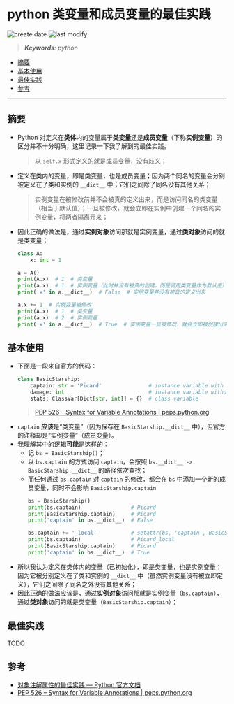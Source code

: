 python 类变量和成员变量的最佳实践
===
<!--START_SECTION:badge-->

![create date](https://img.shields.io/static/v1?label=create%20date&message=2022-07-xx&label_color=gray&color=lightsteelblue&style=flat-square)
![last modify](https://img.shields.io/static/v1?label=last%20modify&message=2025-08-03%2022%3A42%3A16&label_color=gray&color=thistle&style=flat-square)

<!--END_SECTION:badge-->
<!--info
top: false
draft: false
hidden: false
tag: [python]
-->

> ***Keywords**: python*

<!--START_SECTION:paper_title-->
<!--END_SECTION:paper_title-->

<!--START_SECTION:toc-->
- [摘要](#摘要)
- [基本使用](#基本使用)
- [最佳实践](#最佳实践)
- [参考](#参考)
<!--END_SECTION:toc-->

---

## 摘要
- Python 对定义在**类体**内的变量属于**类变量**还是**成员变量**（下称**实例变量**）的区分并不十分明确，这里记录一下我了解到的最佳实践。
    > 以 `self.x` 形式定义的就是成员变量，没有歧义；
- 定义在类内的变量，即是类变量，也是成员变量；因为两个同名的变量会分别被定义在了类和实例的 `__dict__` 中；它们之间除了同名没有其他关系；
    > 实例变量在被修改前并不会被真的定义出来，而是访问同名的类变量（相当于默认值）；一旦被修改，就会立即在实例中创建一个同名的实例变量，将两者隔离开来；
- 因此正确的做法是，通过**实例对象**访问那就是实例变量，通过**类对象**访问的就是类变量；
    ```python
    class A:
        x: int = 1

    a = A()
    print(A.x)  # 1  # 类变量
    print(a.x)  # 1  # 实例变量（此时并没有被真的创建，而是调用类变量作为默认值）
    print('x' in a.__dict__)  # False  # 实例变量并没有被真的定义出来

    a.x += 1  # 实例变量被修改
    print(A.x)  # 1  # 类变量
    print(a.x)  # 2  # 实例变量
    print('x' in a.__dict__)  # True  # 实例变量一旦被修改，就会立即被创建出来
    ``` 


## 基本使用
- 下面是一段来自官方的代码：
    ```python
    class BasicStarship:
        captain: str = 'Picard'               # instance variable with default
        damage: int                           # instance variable without default
        stats: ClassVar[Dict[str, int]] = {}  # class variable
    ``` 
    > [PEP 526 – Syntax for Variable Annotations | peps.python.org](https://peps.python.org/pep-0526/#class-and-instance-variable-annotations)
- `captain` **应该**是“类变量”（因为保存在 `BasicStarship.__dict__` 中），但官方的注释却是“实例变量”（成员变量）。
- 我理解其中的逻辑**可能**是这样的：
    - 记 `bs = BasicStarship()`；
    - 以 `bs.captain` 的方式访问 `captain`，会按照 `bs.__dict__ -> BasicStarship.__dict__` 的路径依次查找；
    - 而任何通过 `bs.captain` 对 `captain` 的修改，都会在 `bs` 中添加一个新的成员变量，同时不会影响 `BasicStarship.captain`
        ```python
        bs = BasicStarship()
        print(bs.captain)                # Picard
        print(BasicStarship.captain)     # Picard
        print('captain' in bs.__dict__)  # False

        bs.captain += '_local'           # setattr(bs, 'captain', BasicStarship.captain + '_local')
        print(bs.captain)                # Picard_local
        print(BasicStarship.captain)     # Picard
        print('captain' in bs.__dict__)  # True
        ``` 
<!-- - 所以可以认为在定义阶段区分**类变量**还是**成员变量**是没有意义的（`ClassVar` 注释也只是辅助，并不会影响运行时），而应该从变量的行为上看属于哪种变量； -->
- 所以我认为定义在类体内的变量（已初始化），即是类变量，也是实例变量；因为它被分别定义在了类和实例的 `__dict__` 中（虽然实例变量没有被立即定义），它们之间除了同名之外没有其他关系；
- 因此正确的做法应该是，通过**实例对象**访问那就是实例变量（`bs.captain`），通过**类对象**访问的就是类变量（`BasicStarship.captain`）；


## 最佳实践
TODO


## 参考
- [对象注解属性的最佳实践 — Python 官方文档](https://docs.python.org/zh-cn/3/howto/annotations.html)
- [PEP 526 – Syntax for Variable Annotations | peps.python.org](https://peps.python.org/pep-0526/#class-and-instance-variable-annotations)